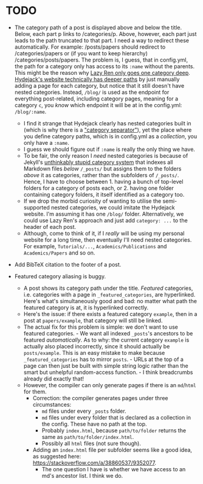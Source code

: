 # TODO
- The category path of a post is displayed above and below the title. Below, each part p links to /categories/p.
  Above, however, each part just leads to the path truncated to that part. I need a way to redirect these automatically.
  For example: /posts/papers should redirect to /categories/papers or (if you want to keep hierarchy) /categories/posts/papers.
  The problem is, I guess, that in config.yml, the path for a category only has access to its `:name` without the parents. This might
  be the reason why [Lazy Ren only goes one category deep](https://lazyren.github.io/devlog/).
  [Hydejack's website technically has deeper paths](https://hydejack.com/blog/hydejack/2019-02-18-improving-site-build-speed/) 
  by just manually adding a page for each category, but notice that it still doesn't have nested categories. Instead, `/blog/` is used
  as the endpoint for everything post-related, including category pages, meaning for a category `c`, you *know* which endpoint it will
  be at in the config.yml: `/blog/:name`.
    - I find it strange that Hydejack clearly has nested categories built in (which is why there is a ["category separator"](https://github.com/hydecorp/hydejack/blob/a1d06e63eca202a320f952c84e70b2ce6b55366e/_includes/components/post.html#L24)), yet the place where you define category paths,
    which is in config.yml as a *collection*, you only have a `:name`.
    - I guess we should figure out if `:name` is really the only thing we have.
    - To be fair, the only reason I *need* nested categories is because of Jekyll's [unthinkably stupid category system](https://github.com/jekyll/jekyll/pull/2633#issuecomment-60811901) that indexes all Markdown files *below* `/_posts/`
      but assigns them to the folders *above* it as categories, rather than the subfolders of `/_posts/`. Hence, I have to choose between 1. having a bunch of top-level
      folders for a category of posts each, or 2. having one folder containing category folders, it itself identified as a category too.
    - If we drop the morbid curiosity of wanting to utilise the semi-supported nested categories, we could imitate the Hydejack website. I'm assuming it has one `/blog/` folder.
      Alternatively, we could use Lazy Ren's approach and just add `category: ...` to the header of each post.
    - Although, come to think of it, if I *really* will be using my personal website for a long time, then eventually I'll need nested categories.
      For example, `Tutorials/...`, `Academics/Publications` and `Academics/Papers` and so on.

- Add BibTeX citation to the footer of a post.

- Featured category aliasing is buggy.
    - A post shows its category path under the title. *Featured* categories, i.e. categories with a page in `_featured_categories`, are hyperlinked.
      Here's what's simultaneously good and bad: no matter what path the featured category is at, it is hyperlinked correctly.
    - Here's the issue: if there exists a featured category `example`, then in a post at `papers/example`, that category will still be linked.
    - The actual fix for this problem is simple: we don't want to use featured categories. 
          - We want all indexed `_posts`'s ancestors to be featured *automatically*.
            As to why: the current category `example` is actually also placed incorrectly, since it should actually be `posts/example`. This is an easy mistake to make
            because `_featured_categories` has to mirror `posts`.
          - URLs at the top of a page can then just be built with simple string logic rather than the smart but unhelpful random-access function.
          - I think breadcrumbs already did exactly that!
    - However, the compiler can only generate pages if there is an `md`/`html` for them.
        - Correction: the compiler generates pages under three circumstances:
            - `md` files under every `_posts` folder.
            - `md` files under every folder that is declared as a collection in the config. These have no path at the top.
            - Probably `index.html`, because `path/to/folder` returns the same as `path/to/folder/index.html`.
            - Possibly all `html` files (not sure though).
        - Adding an `index.html` file per subfolder seems like a good idea, as suggested here: https://stackoverflow.com/a/38860537/9352077.
            - The one question I have is whether we have access to an md's ancestor list. I think we do.